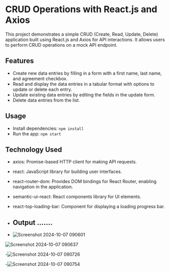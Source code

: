 # CRUD Operations with React.js and Axios

This project demonstrates a simple CRUD (Create, Read, Update, Delete) application built using React.js and Axios for API interactions. It allows users to perform CRUD operations on a mock API endpoint.

## Features

- Create new data entries by filling in a form with a first name, last name, and agreement checkbox.
- Read and display the data entries in a tabular format with options to update or delete each entry.
- Update existing data entries by editing the fields in the update form.
- Delete data entries from the list.

## Usage
- Install dependencies: `npm install`
- Run the app: `npm start`

## Technology Used
- axios: Promise-based HTTP client for making API requests.
- react: JavaScript library for building user interfaces.
- react-router-dom: Provides DOM bindings for React Router, enabling navigation in the application.
- semantic-ui-react: React components library for UI elements.
- react-top-loading-bar: Component for displaying a loading progress bar.

- ## Output .......
- ![Screenshot 2024-10-07 090601](https://github.com/user-attachments/assets/0bbbeab2-d436-4c6a-8b42-5f0675557f2a)


![Screenshot 2024-10-07 090637](https://github.com/user-attachments/assets/df702e8d-f777-4977-a489-1c822a67e53b)

-![Screenshot 2024-10-07 090726](https://github.com/user-attachments/assets/e32b8907-d8ef-408a-bbf8-44ec5b110366)


-![Screenshot 2024-10-07 090754](https://github.com/user-attachments/assets/621161e9-de0a-4853-84de-d03186cf8f52)


